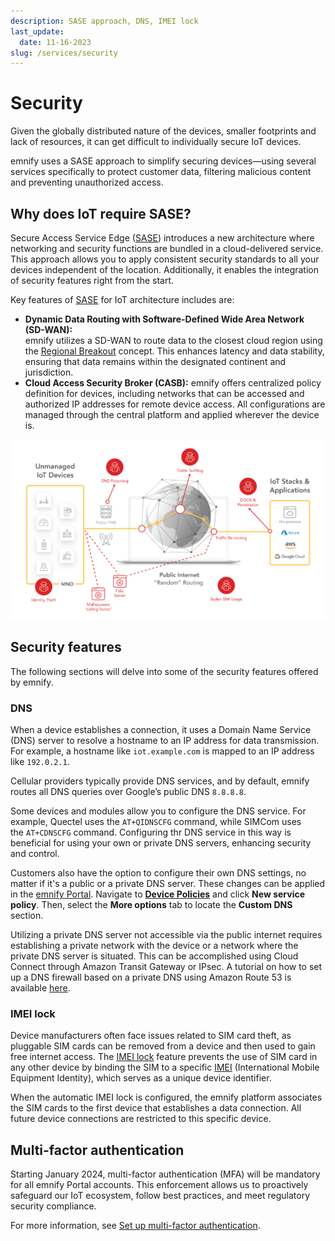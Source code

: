```yaml
---
description: SASE approach, DNS, IMEI lock
last_update: 
  date: 11-16-2023
slug: /services/security
---
```


# Security

Given the globally distributed nature of the devices, smaller footprints and lack of resources, it can get difficult to individually secure IoT devices.

emnify uses a SASE approach to simplify securing devices—using several services specifically to protect customer data, filtering malicious content and preventing unauthorized access.

## Why does IoT require SASE?

Secure Access Service Edge ([SASE](/glossary#sase)) introduces a new architecture where networking and security functions are bundled in a cloud-delivered service.
This approach allows you to apply consistent security standards to all your devices independent of the location.
Additionally, it enables the integration of security features right from the start.

Key features of [SASE](/glossary#sase) for IoT architecture includes are:

- **Dynamic Data Routing with Software-Defined Wide Area Network (SD-WAN):**  
  emnify utilizes a SD-WAN to route data to the closest cloud region using the [Regional Breakout](iot-cloud-communication-platform#regional-breakout) concept.
This enhances latency and data stability, ensuring that data remains within the designated continent and jurisdiction.
- **Cloud Access Security Broker (CASB):**
  emnify offers centralized policy definition for devices, including networks that can be accessed and authorized IP addresses for remote device access. All configurations are managed through the central platform and applied wherever the device is.

![IoT security threats](assets/security-threats.png)

## Security features

The following sections will delve into some of the security features offered by emnify.

### DNS

When a device establishes a connection, it uses a Domain Name Service (DNS) server to resolve a hostname to an IP address for data transmission.
For example, a hostname like `iot.example.com` is mapped to an IP address like `192.0.2.1`.

Cellular providers typically provide DNS services, and by default, emnify routes all DNS queries over Google’s public DNS `8.8.8.8`.

Some devices and modules allow you to configure the DNS service.
For example, Quectel uses the `AT+QIDNSCFG` command, while SIMCom uses the `AT+CDNSCFG` command.
Configuring thr DNS service in this way is beneficial for using your own or private DNS servers, enhancing security and control.

Customers also have the option to configure their own DNS settings, no matter if it's a public or a private DNS server.
These changes can be applied in the [emnify Portal](https://portal.emnify.com/).
Navigate to [**Device Policies**](https://portal.emnify.com/device-policies) and click **New service policy**.
Then, select the **More options** tab to locate the **Custom DNS** section.

<!-- TODO: Recreate dns_setting.png (Custom DNS setting configuration) -->

Utilizing a private DNS server not accessible via the public internet requires establishing a private network with the device or a network where the private DNS server is situated.
This can be accomplished using Cloud Connect through Amazon Transit Gateway or IPsec.
A tutorial on how to set up a DNS firewall based on a private DNS using Amazon Route 53 is available [here](https://www.emnify.com/en/developer-hub/dns-filtering).

### IMEI lock

Device manufacturers often face issues related to SIM card theft, as pluggable SIM cards can be removed from a device and then used to gain free internet access.
The [IMEI lock](/glossary#imei-lock)  feature prevents the use of SIM card in any other device by binding the SIM to a specific [IMEI](/glossary#imei) (International Mobile Equipment Identity), which serves as a unique device identifier.

When the automatic IMEI lock is configured, the emnify platform associates the SIM cards to the first device that establishes a data connection.
All future device connections are restricted to this specific device.

## Multi-factor authentication

Starting January 2024, multi-factor authentication (MFA) will be mandatory for all emnify Portal accounts.
This enforcement allows us to proactively safeguard our IoT ecosystem, follow best practices, and meet regulatory security compliance.

For more information, see [Set up multi-factor authentication](/how-tos/multi-factor-authentication).
